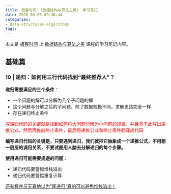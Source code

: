 ```yaml
---
title: 极客时间 《数据结构与算法之美》 学习笔记
date: 2020-03-05 09:36:44
categories:
- data-structures-algorithms
tags:
---
```


本文是 [极客时间](https://time.geekbang.org/) 上 [数据结构与算法之美](https://time.geekbang.org/column/intro/126) 课程的学习笔记内容。


## 基础篇

### 10 | 递归：如何用三行代码找到“最终推荐人”？

**递归需要满足的三个条件**：
- 一个问题的解可以分解为几个子问题的解
- 这个问题与分解之后的子问题，除了数据规模不同，求解思路完全一样
- 存在递归终止条件

<font color="red">写递归代码的关键就是找到如何将大问题分解为小问题的规律，并且基于此写出递推公式，然后再推敲终止条件，最后将递推公式和终止条件翻译成代码</font>

**编写递归代码的关键是，只要遇到递归，我们就把它抽象成一个递推公式，不用想一层层的调用关系，不要试图用人脑去分解递归的每个步骤。**

**使用递归可能需要规避的问题**：
- 递归代码要警惕堆栈溢出
- 递归代码要警惕重复计算

[还有程序员天真地以为”尾递归“真的可以避免堆栈溢出！](https://mp.weixin.qq.com/s/Ki3WN2AJ5HhxxmaQ0lVh3Q)

